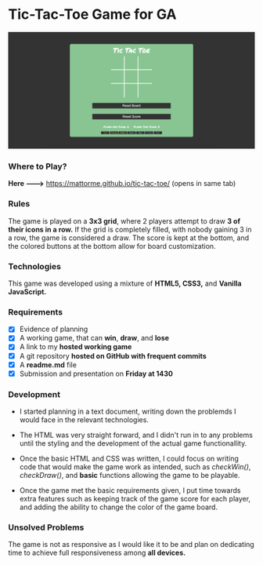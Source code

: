 # Tic-Tac-Toe Game for GA

![](img/preview.png)

### Where to Play?

**Here --->** https://mattorme.github.io/tic-tac-toe/ (opens in same tab)

### Rules

The game is played on a **3x3 grid**, where 2 players attempt to draw **3 of their icons in a row.** If the grid is completely filled, with nobody gaining 3 in a row, the game is considered a draw. The score is kept at the bottom, and the colored buttons at the bottom allow for board customization.

### Technologies

This game was developed using a mixture of **HTML5, CSS3,** and **Vanilla JavaScript.**

### Requirements

- [x] Evidence of planning
- [x] A working game, that can **win**, **draw**, and **lose**
- [x] A link to my **hosted working game**
- [x] A git repository **hosted on GitHub with frequent commits**
- [x] A **readme.md** file
- [x] Submission and presentation on **Friday at 1430**

### Development

- I started planning in a text document, writing down the problemds I would face in the relevant technologies.

- The HTML was very straight forward, and I didn't run in to any problems until the styling and the development of the actual game functionallity.

- Once the basic HTML and CSS was written, I could focus on writing code that would make the game work as intended, such as _checkWin()_, _checkDraw()_, and **basic** functions allowing the game to be playable.

- Once the game met the basic requirements given, I put time towards extra features such as keeping track of the game score for each player, and adding the ability to change the color of the game board.

### Unsolved Problems

The game is not as responsive as I would like it to be and plan on dedicating time to achieve full responsiveness among **all devices.**
